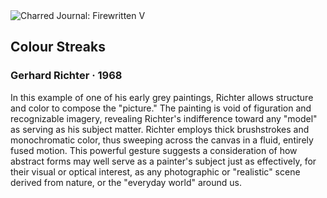 <div class="artwork-of-the-day">
  <div class="container">
    <div class="img-wrapper">
      <img
        src="https://uploads1.wikiart.org/images/gerhard-richter/farbschlieren-colour-streaks-1968.jpg"
        alt="Charred Journal: Firewritten V" />
    </div>
    <div class="artwork-detail">
      <div class="artwork-origin"> 
        <h2 class="artwork-name">Colour Streaks</h2>
        <h3 class="artist">
          Gerhard Richter
                    ·  1968
        </h3>
      </div>
      <p class="description">
        <span class="artwork-description-text ng-binding" ng-bind-html="viewModel.ArtworkOfTheDay.Description | unsafe">In this example of one of his early grey paintings, Richter allows structure and color to compose the "picture." The painting is void of figuration and recognizable imagery, revealing Richter's indifference toward any "model" as serving as his subject matter. Richter employs thick brushstrokes and monochromatic color, thus sweeping across the canvas in a fluid, entirely fused motion. This powerful gesture suggests a consideration of how abstract forms may well serve as a painter's subject just as effectively, for their visual or optical interest, as any photographic or "realistic" scene derived from nature, or the "everyday world" around us. </span>
                        <div class="text-shadow-container" ng-show="showShadow" style=""></div>
      </p>
    </div>
  </div>

</div>
